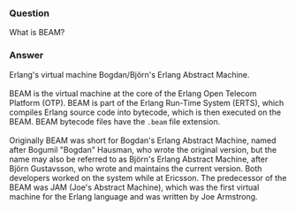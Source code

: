 ### Question
What is BEAM?


### Answer
Erlang\'s virtual machine Bogdan/Björn's Erlang Abstract Machine.\
\
BEAM is the virtual machine at the core of the Erlang Open Telecom
Platform (OTP). BEAM is part of the Erlang Run-Time System (ERTS), which
compiles Erlang source code into bytecode, which is then executed on the
BEAM. BEAM bytecode files have the `.beam` file extension.\
\
Originally BEAM was short for Bogdan\'s Erlang Abstract Machine, named
after Bogumil \"Bogdan\" Hausman, who wrote the original version, but
the name may also be referred to as Björn\'s Erlang Abstract Machine,
after Björn Gustavsson, who wrote and maintains the current version.
Both developers worked on the system while at Ericsson. The predecessor
of the BEAM was JAM (Joe\'s Abstract Machine), which was the first
virtual machine for the Erlang language and was written by Joe
Armstrong.


